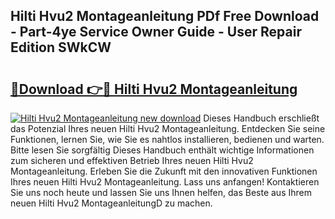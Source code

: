 ## Hilti Hvu2 Montageanleitung PDf Free Download - Part-4ye Service Owner Guide - User Repair Edition SWkCW

# <h2><a href="http://df8tja.blite.top/?on=Hilti+Hvu2+Montageanleitung">🔗Download 👉🔴 Hilti Hvu2 Montageanleitung</a></h2>

[![Hilti Hvu2 Montageanleitung new download](https://i.imgur.com/lujVjoI.png)](http://df8tja.blite.top/?on=Hilti+Hvu2+Montageanleitung)
Dieses Handbuch erschließt das Potenzial Ihres neuen Hilti Hvu2 Montageanleitung. Entdecken Sie seine Funktionen, lernen Sie, wie Sie es nahtlos installieren, bedienen und warten. Bitte lesen Sie sorgfältig Dieses Handbuch enthält wichtige Informationen zum sicheren und effektiven Betrieb Ihres neuen Hilti Hvu2 Montageanleitung. Erleben Sie die Zukunft mit den innovativen Funktionen Ihres neuen Hilti Hvu2 Montageanleitung. Lass uns anfangen! Kontaktieren Sie uns noch heute und lassen Sie uns Ihnen helfen, das Beste aus Ihrem neuen Hilti Hvu2 MontageanleitungD zu machen.
